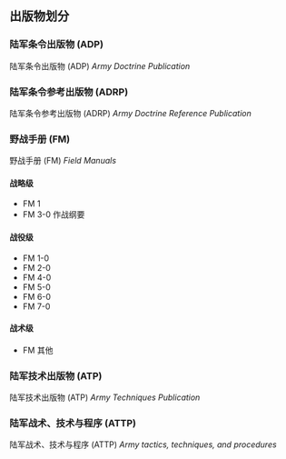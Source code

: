 <!-- 陆军条令 -->

## 出版物划分

### 陆军条令出版物 (ADP)

陆军条令出版物 (ADP) *Army Doctrine Publication*

### 陆军条令参考出版物 (ADRP)

陆军条令参考出版物 (ADRP) *Army Doctrine Reference Publication*

### 野战手册 (FM)

野战手册 (FM) *Field Manuals*

#### 战略级

* FM 1
* FM 3-0 作战纲要

#### 战役级

* FM 1-0
* FM 2-0
* FM 4-0
* FM 5-0
* FM 6-0
* FM 7-0

#### 战术级

* FM 其他

### 陆军技术出版物 (ATP)

陆军技术出版物 (ATP) *Army Techniques Publication*

### 陆军战术、技术与程序 (ATTP)

陆军战术、技术与程序 (ATTP) *Army tactics, techniques, and procedures*
